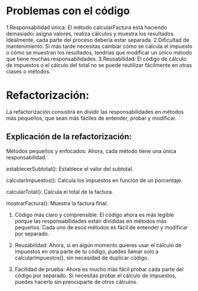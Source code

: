 # Problemas con el código 

1.Responsabilidad única: El método calcularFactura está haciendo demasiado: asigna valores, realiza cálculos y muestra los resultados. Idealmente, cada parte del proceso debería estar separada.
2.Dificultad de mantenimiento: Si más tarde necesitas cambiar cómo se calcula el impuesto o cómo se muestran los resultados, tendrías que modificar un único método que tiene muchas responsabilidades.
3.Reusabilidad: El código de cálculo de impuestos o el cálculo del total no se puede reutilizar fácilmente en otras clases o métodos.

# Refactorización:
La refactorización consistirá en dividir las responsabilidades en métodos más pequeños, que sean más fáciles de entender, probar y modificar.

## Explicación de la refactorización:
Métodos pequeños y enfocados: Ahora, cada método tiene una única responsabilidad:

establecerSubtotal(): Establece el valor del subtotal.

calcularImpuestos(): Calcula los impuestos en función de un porcentaje.

calcularTotal(): Calcula el total de la factura.

mostrarFactura(): Muestra la factura final.

1. Código más claro y comprensible: El código ahora es más legible porque las responsabilidades están divididas en métodos más pequeños. Cada uno de esos métodos es fácil de entender y modificar por separado.

2. Reusabilidad: Ahora, si en algún momento quieres usar el cálculo de impuestos en otra parte de tu código, puedes llamar solo a calcularImpuestos(), sin necesidad de duplicar código.

3. Facilidad de prueba: Ahora es mucho más fácil probar cada parte del código por separado. Si necesitas probar el cálculo de impuestos, puedes hacerlo sin preocuparte de otros cálculos.